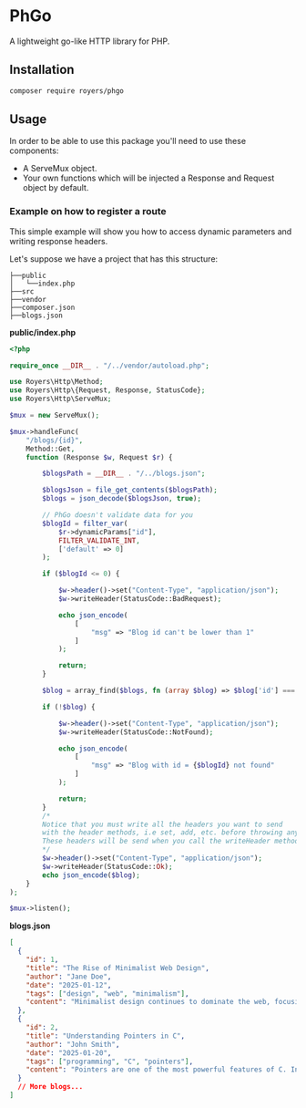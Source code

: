 # PhGo

A lightweight go-like HTTP library for PHP.

## Installation
```bash
composer require royers/phgo
```

## Usage

In order to be able to use this package you'll need to use these components: 
- A ServeMux object.
- Your own functions which will be injected a Response and Request object by default.

### Example on how to register a route

This simple example will show you how to access dynamic parameters and 
writing response headers.

Let's suppose we have a project that has this structure:

```
├──public
│   └──index.php
├──src
├──vendor
├──composer.json
├──blogs.json
```

**public/index.php**

```php
<?php

require_once __DIR__ . "/../vendor/autoload.php";

use Royers\Http\Method;
use Royers\Http\{Request, Response, StatusCode};
use Royers\Http\ServeMux;

$mux = new ServeMux();

$mux->handleFunc(
    "/blogs/{id}",
    Method::Get,
    function (Response $w, Request $r) {

        $blogsPath = __DIR__ . "/../blogs.json";

        $blogsJson = file_get_contents($blogsPath);
        $blogs = json_decode($blogsJson, true);

        // PhGo doesn't validate data for you
        $blogId = filter_var(
            $r->dynamicParams["id"],
            FILTER_VALIDATE_INT,
            ['default' => 0]
        );

        if ($blogId <= 0) {

            $w->header()->set("Content-Type", "application/json");
            $w->writeHeader(StatusCode::BadRequest);

            echo json_encode(
                [
                    "msg" => "Blog id can't be lower than 1"
                ]
            );

            return;
        }

        $blog = array_find($blogs, fn (array $blog) => $blog['id'] === $blogId);

        if (!$blog) {

            $w->header()->set("Content-Type", "application/json");
            $w->writeHeader(StatusCode::NotFound);

            echo json_encode(
                [
                    "msg" => "Blog with id = {$blogId} not found"
                ]
            );

            return;
        }
        /*
        Notice that you must write all the headers you want to send
        with the header methods, i.e set, add, etc. before throwing any output.
        These headers will be send when you call the writeHeader method.
        */
        $w->header()->set("Content-Type", "application/json");
        $w->writeHeader(StatusCode::Ok);
        echo json_encode($blog);
    }
);

$mux->listen();
```

**blogs.json**

```json
[
  {
    "id": 1,
    "title": "The Rise of Minimalist Web Design",
    "author": "Jane Doe",
    "date": "2025-01-12",
    "tags": ["design", "web", "minimalism"],
    "content": "Minimalist design continues to dominate the web, focusing on clarity and user experience."
  },
  {
    "id": 2,
    "title": "Understanding Pointers in C",
    "author": "John Smith",
    "date": "2025-01-20",
    "tags": ["programming", "C", "pointers"],
    "content": "Pointers are one of the most powerful features of C. In this article, we break down how they work."
  }
  // More blogs...
]
```
